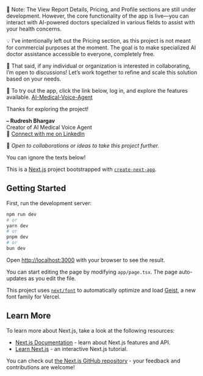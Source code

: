 🚧 Note: The View Report Details, Pricing, and Profile sections are still under development. However, the core functionality of the app is live—you can interact with AI-powered doctors specialized in various fields to assist with your health concerns.

💡 I’ve intentionally left out the Pricing section, as this project is not meant for commercial purposes at the moment. The goal is to make specialized AI doctor assistance accessible to everyone, completely free.

🤝 That said, if any individual or organization is interested in collaborating, I’m open to discussions! Let’s work together to refine and scale this solution based on your needs.

🎯 To try out the app, click the link below, log in, and explore the features available.
[AI-Medical-Voice-Agent](https://ai-medical-voice-agent-rudresh-bhargav.vercel.app/)

Thanks for exploring the project!

**– Rudresh Bhargav**  
Creator of AI Medical Voice Agent  
🔗 [Connect with me on LinkedIn](https://www.linkedin.com/in/rudreshbhargav)

💬 _Open to collaborations or ideas to take this project further._

You can ignore the texts below!

This is a [Next.js](https://nextjs.org) project bootstrapped with [`create-next-app`](https://nextjs.org/docs/app/api-reference/cli/create-next-app).

## Getting Started

First, run the development server:

```bash
npm run dev
# or
yarn dev
# or
pnpm dev
# or
bun dev
```

Open [http://localhost:3000](http://localhost:3000) with your browser to see the result.

You can start editing the page by modifying `app/page.tsx`. The page auto-updates as you edit the file.

This project uses [`next/font`](https://nextjs.org/docs/app/building-your-application/optimizing/fonts) to automatically optimize and load [Geist](https://vercel.com/font), a new font family for Vercel.

## Learn More

To learn more about Next.js, take a look at the following resources:

- [Next.js Documentation](https://nextjs.org/docs) - learn about Next.js features and API.
- [Learn Next.js](https://nextjs.org/learn) - an interactive Next.js tutorial.

You can check out [the Next.js GitHub repository](https://github.com/vercel/next.js) - your feedback and contributions are welcome!
